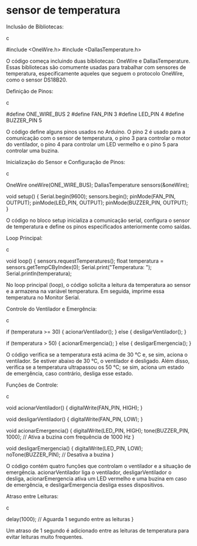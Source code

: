 # sensor de temperatura

Inclusão de Bibliotecas:

c

#include <OneWire.h>
#include <DallasTemperature.h>

O código começa incluindo duas bibliotecas: OneWire e DallasTemperature. Essas bibliotecas são comumente usadas para trabalhar com sensores de temperatura, especificamente aqueles que seguem o protocolo OneWire, como o sensor DS18B20.

Definição de Pinos:

c

#define ONE_WIRE_BUS 2
#define FAN_PIN 3
#define LED_PIN 4
#define BUZZER_PIN 5

O código define alguns pinos usados no Arduino. O pino 2 é usado para a comunicação com o sensor de temperatura, o pino 3 para controlar o motor do ventilador, o pino 4 para controlar um LED vermelho e o pino 5 para controlar uma buzina.

Inicialização do Sensor e Configuração de Pinos:

c

OneWire oneWire(ONE_WIRE_BUS);
DallasTemperature sensors(&oneWire);

void setup() {
  Serial.begin(9600);
  sensors.begin();
  pinMode(FAN_PIN, OUTPUT);
  pinMode(LED_PIN, OUTPUT);
  pinMode(BUZZER_PIN, OUTPUT);
}

O código no bloco setup inicializa a comunicação serial, configura o sensor de temperatura e define os pinos especificados anteriormente como saídas.

Loop Principal:

c

void loop() {
  sensors.requestTemperatures();
  float temperatura = sensors.getTempCByIndex(0);
  Serial.print("Temperatura: ");
  Serial.println(temperatura);

No loop principal (loop), o código solicita a leitura da temperatura ao sensor e a armazena na variável temperatura. Em seguida, imprime essa temperatura no Monitor Serial.

Controle do Ventilador e Emergência:

c

  if (temperatura >= 30) {
    acionarVentilador();
  } else {
    desligarVentilador();
  }

  if (temperatura > 50) {
    acionarEmergencia();
  } else {
    desligarEmergencia();
  }

O código verifica se a temperatura está acima de 30 °C e, se sim, aciona o ventilador. Se estiver abaixo de 30 °C, o ventilador é desligado. Além disso, verifica se a temperatura ultrapassou os 50 °C; se sim, aciona um estado de emergência, caso contrário, desliga esse estado.

Funções de Controle:

c

void acionarVentilador() {
  digitalWrite(FAN_PIN, HIGH);
}

void desligarVentilador() {
  digitalWrite(FAN_PIN, LOW);
}

void acionarEmergencia() {
  digitalWrite(LED_PIN, HIGH);
  tone(BUZZER_PIN, 1000);  // Ativa a buzina com frequência de 1000 Hz
}

void desligarEmergencia() {
  digitalWrite(LED_PIN, LOW);
  noTone(BUZZER_PIN);  // Desativa a buzina
}

O código contém quatro funções que controlam o ventilador e a situação de emergência. acionarVentilador liga o ventilador, desligarVentilador o desliga, acionarEmergencia ativa um LED vermelho e uma buzina em caso de emergência, e desligarEmergencia desliga esses dispositivos.

Atraso entre Leituras:

c

  delay(1000);  // Aguarda 1 segundo entre as leituras
}

Um atraso de 1 segundo é adicionado entre as leituras de temperatura para evitar leituras muito frequentes.
